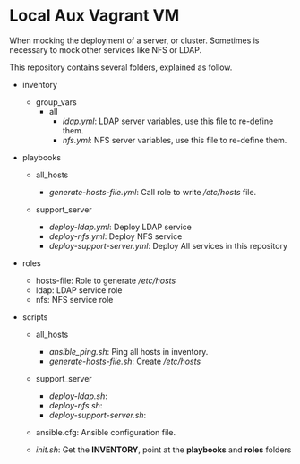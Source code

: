 # Local Aux Vagrant VM

When mocking the deployment of a server, or cluster. Sometimes is necessary to mock other services like NFS or LDAP.

This repository contains several folders, explained as follow.

- inventory
  - group_vars
    - all
      - _ldap.yml_: LDAP server variables, use this file to re-define them.
      - _nfs.yml_: NFS server variables, use this file to re-define them.


- playbooks
  - all_hosts
    - _generate-hosts-file.yml_: Call role to write _/etc/hosts_ file.

  - support_server
    - _deploy-ldap.yml_: Deploy LDAP service
    - _deploy-nfs.yml_: Deploy NFS service
    - _deploy-support-server.yml_: Deploy All services in this repository


- roles
  - hosts-file: Role to generate _/etc/hosts_
  - ldap: LDAP service role
  - nfs: NFS service role


- scripts
  - all_hosts
    - _ansible_ping.sh_: Ping all hosts in inventory.
    - _generate-hosts-file.sh_: Create _/etc/hosts_

  - support_server
    - _deploy-ldap.sh_:
    - _deploy-nfs.sh_:
    - _deploy-support-server.sh_:


  - ansible.cfg: Ansible configuration file.
  - _init.sh_: Get the **INVENTORY**, point at the **playbooks** and **roles** folders
